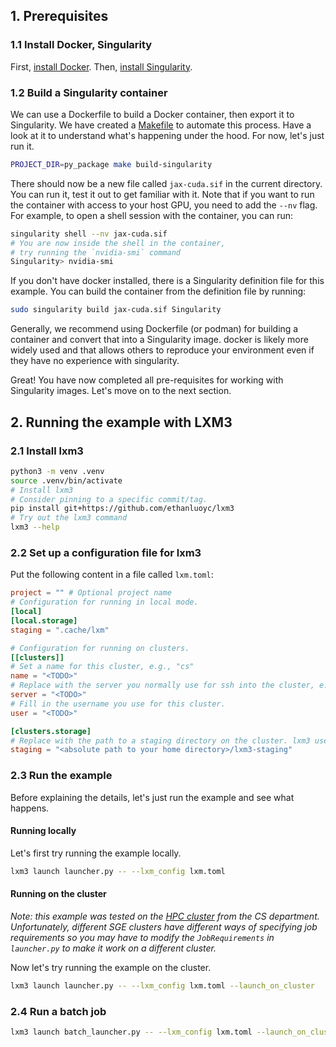 ## 1. Prerequisites

### 1.1 Install Docker, Singularity
First, [install Docker](https://docs.docker.com/engine/install/).
Then, [install Singularity](docs/install_singularity.md).

### 1.2 Build a Singularity container

We can use a Dockerfile to build a Docker container, then export it to Singularity. 
We have created a [Makefile](./Makefile) to automate this process. Have a look at it to
understand what's happening under the hood. For now, let's just run it.

```bash
PROJECT_DIR=py_package make build-singularity
```

There should now be a new file called `jax-cuda.sif` in the current directory. You can
run it, test it out to get familiar with it. Note that if you want to run the container
with access to your host GPU, you need to add the `--nv` flag. For example, to open a
shell session with the container, you can run:
```bash
singularity shell --nv jax-cuda.sif
# You are now inside the shell in the container,
# try running the `nvidia-smi` command
Singularity> nvidia-smi
```

If you don't have docker installed, there is a Singularity definition file for this
example. You can build the container from the definition file by running:
```bash
sudo singularity build jax-cuda.sif Singularity
```

Generally, we recommend using Dockerfile (or podman) for building a container and
convert that into a Singularity image. docker is likely more widely used and that allows
others to reproduce your environment even if they have no experience with singularity.

Great! You have now completed all pre-requisites for working with Singularity images.
Let's move on to the next section.

## 2. Running the example with LXM3

### 2.1 Install lxm3
```bash
python3 -m venv .venv
source .venv/bin/activate
# Install lxm3
# Consider pinning to a specific commit/tag.
pip install git+https://github.com/ethanluoyc/lxm3
# Try out the lxm3 command
lxm3 --help
```

### 2.2 Set up a configuration file for lxm3
Put the following content in a file called `lxm.toml`:
```toml
project = "" # Optional project name
# Configuration for running in local mode.
[local]
[local.storage]
staging = ".cache/lxm"

# Configuration for running on clusters.
[[clusters]]
# Set a name for this cluster, e.g., "cs"
name = "<TODO>"
# Replace with the server you normally use for ssh into the cluster, e.g. "beaker.cs.ucl.ac.uk"
server = "<TODO>"
# Fill in the username you use for this cluster.
user = "<TODO>"

[clusters.storage]
# Replace with the path to a staging directory on the cluster. lxm3 uses this directory for storing all files required to run your job.
staging = "<absolute path to your home directory>/lxm3-staging"

```
### 2.3 Run the example
Before explaining the details, let's just run the example and see what happens.
#### Running locally
Let's first try running the example locally.
```bash
lxm3 launch launcher.py -- --lxm_config lxm.toml
```

#### Running on the cluster
_Note: this example was tested on the [HPC cluster](https://hpc.cs.ucl.ac.uk/) from the
CS department. Unfortunately, different SGE clusters have different ways of specifying
job requirements so you may have to modify the `JobRequirements` in `launcher.py` to
make it work on a different cluster._

Now let's try running the example on the cluster.
```bash
lxm3 launch launcher.py -- --lxm_config lxm.toml --launch_on_cluster
```

### 2.4 Run a batch job
```bash
lxm3 launch batch_launcher.py -- --lxm_config lxm.toml --launch_on_cluster
```
